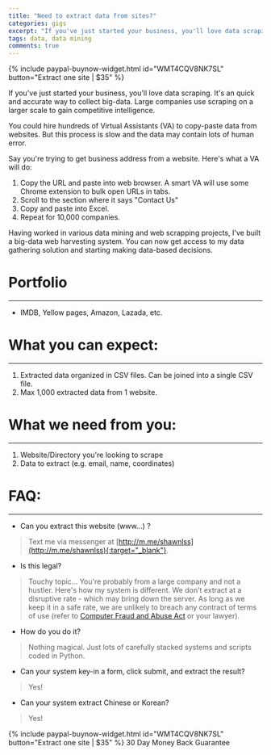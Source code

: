 ```yaml
---
title: "Need to extract data from sites?"
categories: gigs
excerpt: "If you've just started your business, you'll love data scraping. It's an quick and accurate way to collect big-data."
tags: data, data mining
comments: true
---
```


{% include paypal-buynow-widget.html id="WMT4CQV8NK7SL" button="Extract one site | $35" %}

If you've just started your business, you'll love data scraping. It's an quick and accurate way to collect big-data. Large companies use scraping on a larger scale to gain competitive intelligence. 

You could hire hundreds of Virtual Assistants (VA) to copy-paste data from websites. But this process is slow and the data may contain lots of human error. 

Say you're trying to get business address from a website. Here's what a VA will do:
1. Copy the URL and paste into web browser. A smart VA will use some Chrome extension to bulk open URLs in tabs.
2. Scroll to the section where it says "Contact Us"
3. Copy and paste into Excel.
4. Repeat for 10,000 companies.

Having worked in various data mining and web scrapping projects, I've built a big-data web harvesting system. You can now get access to my data gathering solution and starting making data-based decisions. 

# Portfolio
***
- IMDB, Yellow pages, Amazon, Lazada, etc.

# What you can expect:
***
1. Extracted data organized in CSV files. Can be joined into a single CSV file.
2. Max 1,000 extracted data from 1 website.

# What we need from you:
***
1. Website/Directory you're looking to scrape
2. Data to extract (e.g. email, name, coordinates)

# FAQ:
***
- Can you extract this website (www...) ?
> Text me via messenger at [http://m.me/shawnlss](http://m.me/shawnlss){:target="_blank"}.

- Is this legal?
> Touchy topic... You're probably from a large company and not a hustler. Here's how my system is different. We don't extract at a disruptive rate - which may bring down the server. As long as we keep it in a safe rate, we are unlikely to breach any contract of terms of use (refer to [Computer Fraud and Abuse Act](https://ilt.eff.org/index.php/Computer_Fraud_and_Abuse_Act_(CFAA)) or your lawyer).

- How do you do it?
> Nothing magical. Just lots of carefully stacked systems and scripts coded in Python.

- Can your system key-in a form, click submit, and extract the result?
> Yes!

- Can your system extract Chinese or Korean?
> Yes!

{% include paypal-buynow-widget.html id="WMT4CQV8NK7SL" button="Extract one site | $35" %}
30 Day Money Back Guarantee

